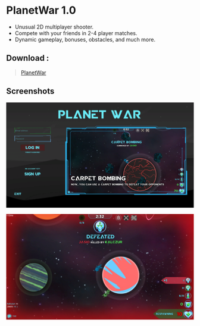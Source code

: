 # PlanetWar 1.0

- Unusual 2D multiplayer shooter.
- Compete with your friends in 2-4 player matches.
- Dynamic gameplay, bonuses, obstacles, and much more. 

## Download :

> [PlanetWar](https://github.com/hiddenshadow21/PlanetWar/blob/main/PlanetWar.zip?raw=true)

## Screenshots

![login](https://github.com/hiddenshadow21/PlanetWar/blob/main/Screenshots/7.png?raw=true)



![gameplay1](https://github.com/hiddenshadow21/PlanetWar/blob/main/Screenshots/2.png?raw=true)
